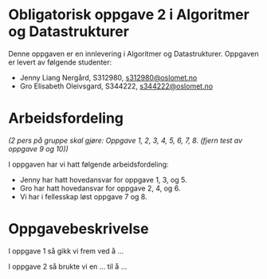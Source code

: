 # Obligatorisk oppgave 2 i Algoritmer og Datastrukturer

Denne oppgaven er en innlevering i Algoritmer og Datastrukturer. 
Oppgaven er levert av følgende studenter:
* Jenny Liang Nergård, S312980, s312980@oslomet.no
* Gro Elisabeth Oleivsgard, S344222, s344222@oslomet.no

# Arbeidsfordeling

*(2 pers på gruppe skal gjøre: Oppgave 1, 2, 3, 4, 5, 6, 7, 8. (fjern test av oppgave 9 og 10))*

I oppgaven har vi hatt følgende arbeidsfordeling:
* Jenny har hatt hovedansvar for oppgave 1, 3, og 5. 
* Gro har hatt hovedansvar for oppgave 2, 4, og 6. 
* Vi har i fellesskap løst oppgave 7 og 8. 

# Oppgavebeskrivelse

I oppgave 1 så gikk vi frem ved å ...

I oppgave 2 så brukte vi en ... til å ...
